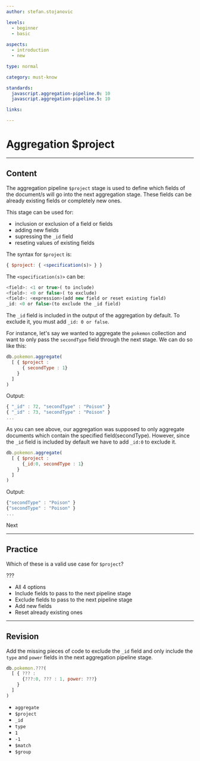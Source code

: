 ```yaml
---
author: stefan.stojanovic

levels:
  - beginner
  - basic
  
aspects:
  - introduction
  - new

type: normal

category: must-know

standards:
  javascript.aggregation-pipeline.0: 10
  javascript.aggregation-pipeline.5: 10

links:

---
```

# Aggregation $project
---
## Content

The aggregation pipeline `$project` stage is used to define which fields of the document/s will go into the next aggregation stage. These fields can be already existing fields or completely new ones.

This stage can be used for:
- inclusion or exclusion of a field or fields
- adding new fields
- supressing the `_id` field
- reseting values of existing fields

The syntax for `$project` is:
```javascript
{ $project: { <specification(s)> } }
```

The `<specification(s)>` can be:
```javascript
<field>: <1 or true>( to include)
<field>: <0 or false>( to exclude)
<field>: <expression>(add new field or reset existing field)
_id: <0 or false>(to exclude the _id field)
```

The `_id` field is included in the output of the aggregation by default. To exclude it, you must add `_id: 0 or false`.

For instance, let's say we wanted to aggregate the `pokemon` collection and want to only pass the `secondType` field through the next stage. We can do so like this:
```javascript
db.pokemon.aggregate( 
  [ { $project : 
      { secondType : 1} 
    } 
  ]
)
```
Output:
```javascript
{ "_id" : 72, "secondType" : "Poison" }
{ "_id" : 73, "secondType" : "Poison" }
...
```
As you can see above, our aggregation was supposed to only aggregate documents which contain the specified field(secondType). However, since the `_id` field is included by default we have to add `_id:0` to exclude it.
```javascript
db.pokemon.aggregate( 
  [ { $project : 
      {_id:0, secondType : 1} 
    } 
  ]
)
```
Output:
```javascript
{"secondType" : "Poison" }
{"secondType" : "Poison" }
...
```

Next

---
## Practice

Which of these is a valid use case for `$project`?

???

* All 4 options
* Include fields to pass to the next pipeline stage
* Exclude fields to pass to the next pipeline stage
* Add new fields
* Reset already existing ones

---
## Revision

Add the missing pieces of code to exclude the `_id` field and only include the `type` and `power` fields in the next aggregation pipeline stage.

```javascript
db.pokemon.???( 
  [ { ??? : 
      {???:0, ??? : 1, power: ???} 
    } 
  ]
)
```

* `aggregate`
* `$project`
* `_id`
* `type`
* `1`
* `-1`
* `$match`
* `$group`